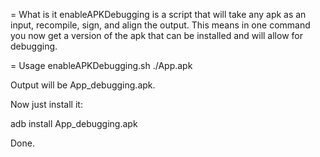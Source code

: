 = What is it
enableAPKDebugging is a script that will take any apk as an input, recompile, sign, and align the output. This means in one command you now get a version of the apk that can be installed and will allow for debugging.

= Usage
enableAPKDebugging.sh ./App.apk

Output will be App_debugging.apk.

Now just install it:

adb install App_debugging.apk

Done.
